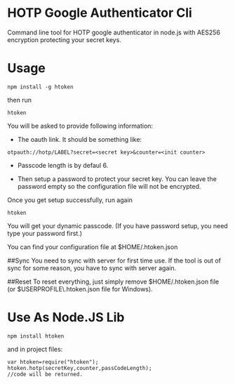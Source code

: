 # HOTP Google Authenticator Cli 

Command line tool for HOTP google authenticator in node.js with AES256 encryption protecting your secret keys.

# Usage

```
npm install -g htoken
```
then run

```
htoken
```

You will be asked to provide following information:

* The oauth link. It should be something like: 

```
otpauth://hotp/LABEL?secret=<secret key>&counter=<init counter>
```

* Passcode length is by defaul 6.

* Then setup a password to protect your secret key. You can leave the password empty so the configuration file will not be encrypted.

Once you get setup successfully, run again

```
htoken
```


You will get your dynamic passcode. (If you have password setup, you need type your password first.)

You can find your configuration file at $HOME/.htoken.json

##Sync
You need to sync with server for first time use. If the tool is out of sync for some reason, you have to sync with server again.

##Reset
To reset everything, just simply remove $HOME/.htoken.json file (or $USERPROFILE\\.htoken.json file for Windows).


# Use As Node.JS Lib

```
npm install htoken
```

and in project files:

```
var htoken=require("htoken");
htoken.hotp(secretKey,counter,passCodeLength);
//code will be returned.
```



